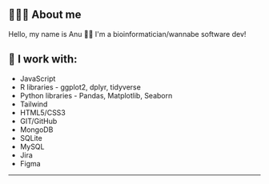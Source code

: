 
## 👩🏻‍💻 About me

Hello, my name is Anu 👋🏻 I'm a bioinformatician/wannabe software dev!

## 🔗 I work with:
-  JavaScript
-  R libraries - ggplot2, dplyr, tidyverse
-  Python libraries - Pandas, Matplotlib, Seaborn
-  Tailwind
-  HTML5/CSS3
-  GIT/GitHub
-  MongoDB
-  SQLite
-  MySQL
-  Jira
-  Figma

---



